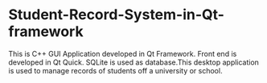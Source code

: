 # Student-Record-System-in-Qt-framework
This is C++ GUI Application developed in Qt Framework. Front end is developed in Qt Quick. SQLite is used as database.This desktop application is used to manage records of students off a university or school.
